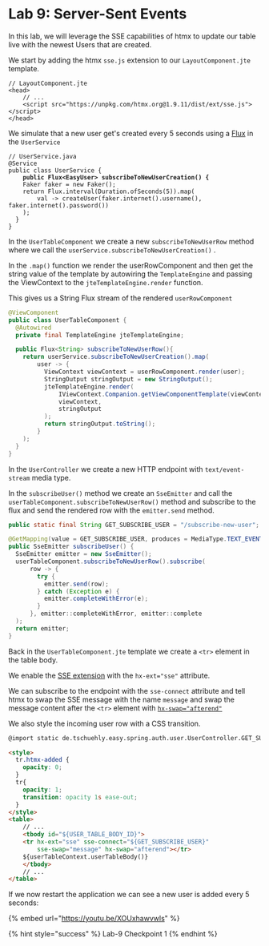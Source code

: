 # Lab 9: Server-Sent Events

In this lab, we will leverage the SSE capabilities of htmx to update our table live with the newest Users that are created.



We start by adding the htmx `sse.js` extension to our `LayoutComponent.jte` template.

```
// LayoutComponent.jte
<head>
    // ...
    <script src="https://unpkg.com/htmx.org@1.9.11/dist/ext/sse.js"></script>
</head>
```

We simulate that a new user get's created every 5 seconds using a [Flux](https://projectreactor.io/docs/core/release/api/reactor/core/publisher/Flux.html) in the `UserService`

<pre class="language-java"><code class="lang-java">// UserService.java
@Service
public class UserService {
<strong>    public Flux&#x3C;EasyUser> subscribeToNewUserCreation() {
</strong>    Faker faker = new Faker();
    return Flux.interval(Duration.ofSeconds(5)).map(
        val -> createUser(faker.internet().username(), faker.internet().password())
    );
  }
}
</code></pre>

In the `UserTableComponent` we create a new `subscribeToNewUserRow` method where we call the `userService.subscribeToNewUserCreation()` .

In the `.map()` function we render the userRowComponent and then get the string value of the template by autowiring the `TemplateEngine` and passing the ViewContext to the `jteTemplateEngine.render` function.

This gives us a String Flux stream of the rendered `userRowComponent`

```java
@ViewComponent
public class UserTableComponent {
  @Autowired
  private final TemplateEngine jteTemplateEngine;

  public Flux<String> subscribeToNewUserRow(){
    return userService.subscribeToNewUserCreation().map(
        user -> {
          ViewContext viewContext = userRowComponent.render(user);
          StringOutput stringOutput = new StringOutput();
          jteTemplateEngine.render(
              IViewContext.Companion.getViewComponentTemplate(viewContext),
              viewContext,
              stringOutput
          );
          return stringOutput.toString();
        }
    );
  }
}
```



In the `UserController` we create a new HTTP endpoint with `text/event-stream` media type.

In the `subscribeUser()` method we create an `SseEmitter` and call the `userTableComponent.subscribeToNewUserRow()` method and subscribe to the flux and send the rendered row with the `emitter.send` method.

```java
public static final String GET_SUBSCRIBE_USER = "/subscribe-new-user";

@GetMapping(value = GET_SUBSCRIBE_USER, produces = MediaType.TEXT_EVENT_STREAM_VALUE)
public SseEmitter subscribeUser() {
  SseEmitter emitter = new SseEmitter();
  userTableComponent.subscribeToNewUserRow().subscribe(
      row -> {
        try {
          emitter.send(row);
        } catch (Exception e) {
          emitter.completeWithError(e);
        }
      }, emitter::completeWithError, emitter::complete
  );
  return emitter;
}
```

Back in the `UserTableComponent.jte` template we create a `<tr>` element in the table body.

We enable the [SSE extension](https://htmx.org/extensions/server-sent-events/) with the `hx-ext="sse"` attribute.

We can subscribe to the endpoint with the `sse-connect` attribute and tell htmx to swap the SSE message with the name `message` and swap the message content after the `<tr>` element with [`hx-swap="afterend"`](https://htmx.org/attributes/hx-swap/)

We also style the incoming user row with a CSS transition.

```html
@import static de.tschuehly.easy.spring.auth.user.UserController.GET_SUBSCRIBE_USER

<style>
  tr.htmx-added {
    opacity: 0;
  }
  tr{
    opacity: 1;
    transition: opacity 1s ease-out;
  }
</style>
<table>
    // ...
    <tbody id="${USER_TABLE_BODY_ID}">
    <tr hx-ext="sse" sse-connect="${GET_SUBSCRIBE_USER}" 
        sse-swap="message" hx-swap="afterend"></tr>
    ${userTableContext.userTableBody()}
    </tbody>
    // ...
</table>
```

If we now restart the application we can see a new user is added every 5 seconds:

{% embed url="https://youtu.be/XOUxhawvwls" %}

{% hint style="success" %}
Lab-9 Checkpoint 1
{% endhint %}

